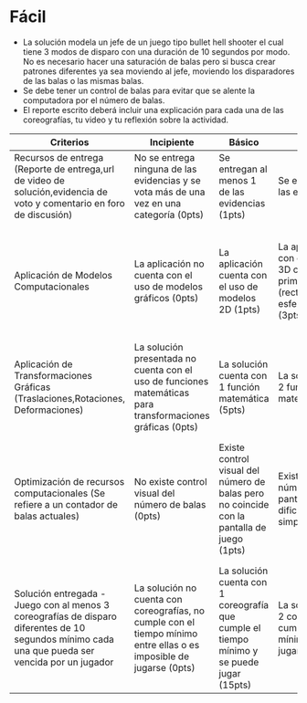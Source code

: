 # Fácil

- La solución modela un jefe de un juego tipo bullet hell shooter el cual tiene 3 modos de disparo con una duración de 10 segundos por modo. No es necesario hacer una saturación de balas pero si busca crear patrones diferentes ya sea moviendo al jefe, moviendo los disparadores de las balas o las mismas balas.
- Se debe tener un control de balas para evitar que se alente la computadora por el número de balas.
- El reporte escrito deberá incluir una explicación para cada una de las coreografías, tu video y tu reflexión sobre la actividad.


| Criterios | Incipiente | Básico | Sólido | Destacado | Pts |
| --------- | ---------- | ------ | ------ | --------- | --- |
| Recursos de entrega (Reporte de entrega,url de video de solución,evidencia de voto y comentario en foro de discusión) | No se entrega ninguna de las evidencias y se vota más de una vez en una categoría  (0pts) | Se entregan al menos 1 de las evidencias (1pts) | Se entregan 2 o 3 de las evidencias (2pts) | Se entregan todas las evidencias (5pts) | 5pts |
| Aplicación de Modelos Computacionales | La aplicación no cuenta con el uso de modelos gráficos (0pts) | La aplicación cuenta con el uso de modelos 2D (1pts) | La aplicación cuenta con el uso de modelos 3D con formas primitivas (rectángulos,pirámides, esferas, cilindros) (3pts) | La aplicación cuenta con el uso de modelos 3D de la tienda de Unity y/o externos o propios (5pts) | 5pts |
| Aplicación de Transformaciones Gráficas (Traslaciones,Rotaciones, Deformaciones) | La solución presentada no cuenta con el uso de funciones matemáticas para transformaciones gráficas (0pts) | La solución cuenta con 1 función matemática (5pts) | La solución cuenta con 2 funciones matemáticas (10pts) | La solución cuenta con 3 funciones matemáticas (15pts) | 15pts |
| Optimización de recursos computacionales (Se refiere a un contador de balas actuales) | No existe control visual del número de balas (0pts) | Existe control visual del número de balas pero no coincide con la pantalla de juego (1pts) | Existe control visual del número de balas en pantalla y el nivel de dificultad jugable es simple (20pts) | Existe control visual del número de balas en pantalla y el nivel de dificultad jugable es complejo (25pts) | 25pts |
| Solución entregada - Juego con al menos 3 coreografías de disparo diferentes de 10 segundos mínimo cada una que pueda ser vencida por un jugador | La solución no cuenta con coreografías, no cumple con el tiempo mínimo entre ellas o es imposible de jugarse (0pts) | La solución cuenta con 1 coreografía que cumple el tiempo mínimo y se puede jugar (15pts) | La solución cuenta con 2 coreografías que cumplen el tiempo mínimo y se pueden jugar (35pts) | La solución cuenta con 3 coreografías que cumplen el tiempo mínimo y se pueden jugar (50pts) | 50pts |
